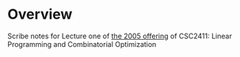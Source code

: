 # Overview
Scribe notes for Lecture one of [the 2005 offering](http://www.cs.toronto.edu/~avner/teaching/S5-2411/index.html) of CSC2411: Linear Programming and Combinatorial Optimization
